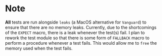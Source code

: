 # Note

**All** tests are run alongside `leaks` (a MacOS alternative for `Vanguard`) to ensure that there are no memory leaks.
Currently, due to the shortcomings of the `EXPECT` macro, there is a leak whenever the test(s) fail.
I plan to rework the test module so that there is some form of `FALLBACK` macro to perform a procedure
whenever a test fails. This would allow me to `free` the memory used when the test fails.

